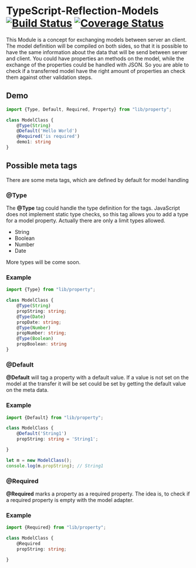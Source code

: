 # TypeScript-Reflection-Models [![Build Status][travis-image]][travis-url] [![Coverage Status](https://coveralls.io/repos/github/Thomas-P/TypeScript-Reflection-Models/badge.svg?branch=master)](https://coveralls.io/github/Thomas-P/TypeScript-Reflection-Models?branch=master)
This Module is a concept for exchanging models between server an client.
The model definition will be compiled on both sides, so that it is possible to have the
same information about the data that will be send between server and client.
You could have properties an methods on the model, while the exchange of the properties could be handled with JSON.
So you are able to check if a transferred model have the right amount of properties an check them against other
validation steps.

## Demo
```TypeScript
import {Type, Default, Required, Property} from "lib/property";

class ModelClass {
    @Type(String)
    @Default('Hello World')
    @Required('is required')
    demo1: string
}
```

## Possible meta tags
There are some meta tags, which are defined by default for model handling

### @Type
The **@Type** tag could handle the type definition for the tags. JavaScript does not implement static type checks,
so this tag allows you to add a type for a model property. Actually there are only a limit types allowed.
 * String
 * Boolean
 * Number
 * Date

More types will be come soon.

### Example
```TypeScript
import {Type} from "lib/property";

class ModelClass {
    @Type(String)
    propString: string;
    @Type(Date)
    propDate: string;
    @Type(Number)
    propNumber: string;
    @Type(Boolean)
    propBoolean: string
}
```

### @Default
**@Default** will tag a property with a default value. If a value is not set on the model at the transfer it will be set
could be set by getting the default value on the meta data.

### Example
```TypeScript
import {Default} from "lib/property";

class ModelClass {
    @Default('String1')
    propString: string = 'String1';

}

let m = new ModelClass();
console.log(m.propString); // String1
```

### @Required
**@Required** marks a property as a required property. The idea is, to check if a required property is empty with the
model adapter.

### Example
```TypeScript
import {Required} from "lib/property";

class ModelClass {
    @Required
    propString: string;

}
```





[travis-url]: https://travis-ci.org/Thomas-P/TypeScript-Reflection-Models
[travis-image]: https://travis-ci.org/Thomas-P/TypeScript-Reflection-Models.svg?branch=master